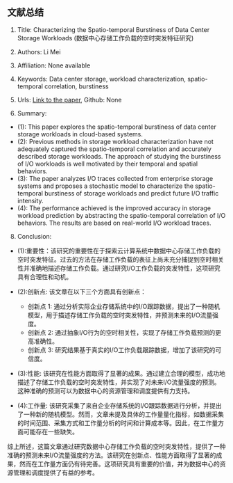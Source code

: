 ## 文献总结




1. Title: Characterizing the Spatio-temporal Burstiness of Data Center Storage Workloads (数据中心存储工作负载的空时突发特征研究)

2. Authors: Li Mei

3. Affiliation: None available

4. Keywords: Data center storage, workload characterization, spatio-temporal correlation, burstiness

5. Urls: [Link to the paper](http://dx.doi.org/10.1145/2744210.2744211), Github: None

6. Summary:
- (1): This paper explores the spatio-temporal burstiness of data center storage workloads in cloud-based systems. 
- (2): Previous methods in storage workload characterization have not adequately captured the spatio-temporal correlation and accurately described storage workloads. The approach of studying the burstiness of I/O workloads is well motivated by their temporal and spatial behaviors. 
- (3): The paper analyzes I/O traces collected from enterprise storage systems and proposes a stochastic model to characterize the spatio-temporal burstiness of storage workloads and predict future I/O traffic intensity. 
- (4): The performance achieved is the improved accuracy in storage workload prediction by abstracting the spatio-temporal correlation of I/O behaviors. The results are based on real-world I/O workload traces.





8. Conclusion:

- (1):重要性：该研究的重要性在于探索云计算系统中数据中心存储工作负载的空时突发特征。过去的方法在存储工作负载的表征上尚未充分捕捉到空时相关性并准确地描述存储工作负载。通过研究I/O工作负载的突发特性，这项研究具有合理性和动机。

- (2):创新点: 该文章在以下三个方面具有创新点：
  - 创新点 1: 通过分析实际企业存储系统中的I/O跟踪数据，提出了一种随机模型，用于描述存储工作负载的空时突发特性，并预测未来的I/O流量强度。
  - 创新点 2: 通过抽象I/O行为的空时相关性，实现了存储工作负载预测的更高准确性。
  - 创新点 3: 研究结果基于真实的I/O工作负载跟踪数据，增加了该研究的可信度。

- (3):性能: 该研究在性能方面取得了显著的成果。通过建立合理的模型，成功地描述了存储工作负载的空时突发特性，并实现了对未来I/O流量强度的预测。这种准确的预测可以为数据中心的资源管理和调度提供有力支持。

- (4):工作量: 该研究采集了来自企业存储系统的I/O跟踪数据进行分析，并提出了一种新的随机模型。然而，文章未提及具体的工作量量化指标，如数据采集的时间范围、采集方式和工作量分析的时间和计算成本等。因此，在工作量方面可能存在一些缺失。

综上所述，这篇文章通过研究数据中心存储工作负载的空时突发特性，提供了一种准确的预测未来I/O流量强度的方法。该研究在创新点、性能方面取得了显著的成果，然而在工作量方面仍有待完善。这项研究具有重要的价值，并为数据中心的资源管理和调度提供了有益的参考。




